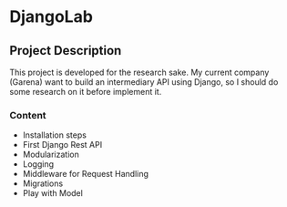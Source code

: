 # DjangoLab #
## Project Description ##
This project is developed for the research sake. My current company (Garena) want to build an intermediary API using Django, so I should do some research on it before implement it.

### Content ###
- Installation steps
- First Django Rest API
- Modularization
- Logging
- Middleware for Request Handling
- Migrations
- Play with Model